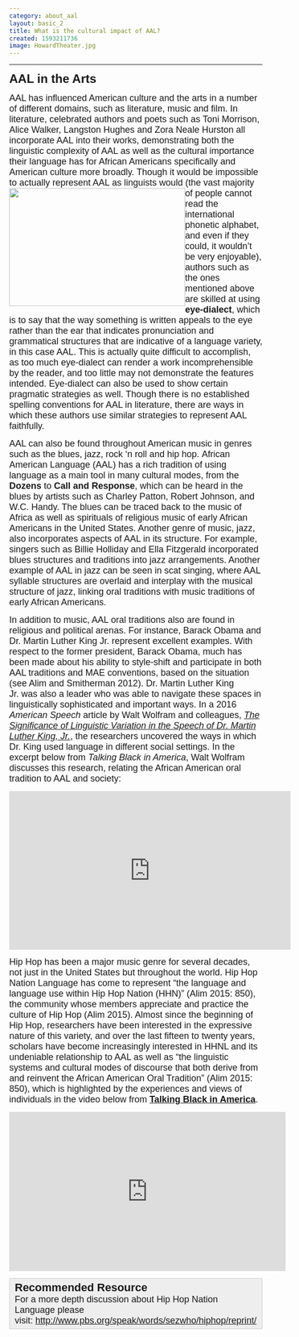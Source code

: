 ```yaml
---
category: about_aal
layout: basic_2
title: What is the cultural impact of AAL?
created: 1593211736
image: HowardTheater.jpg
---
```

<hr><p><span style="font-family:Trebuchet MS,Helvetica,sans-serif;"><span style="font-size:24px;"><a id="AAL_in_the_Arts" name="AAL_in_the_Arts"><b>AAL in the Arts</b></a></span></span></p><p><span style="font-size:18px;"><span style="font-family:Arial,Helvetica,sans-serif;">AAL has influenced American culture and the arts in a number of different domains, such as literature, music and film. In literature, celebrated authors and poets such as Toni Morrison, Alice Walker, Langston Hughes and Zora Neale Hurston all incorporate AAL into their works, demonstrating both the linguistic complexity of AAL as well as the cultural importance their language has for African Americans specifically and American culture more broadly. Though it would be impossible to actually represent AAL as linguists would (the vast majority of people </span></span><span><img alt="" class="media-element file-default" data-delta="3" data-fid="24" data-media-element="1" src="https://oraal-stage.uoregon.edu/sites/oraal2.uoregon.edu/files/640px-Toni_Morrison_2008.jpg" style="height: 234px; width: 350px; float: left;" typeof="foaf:Image" width="640" height="427"></span><span style="font-size:18px;"><span style="font-family:Arial,Helvetica,sans-serif;">cannot read the international phonetic alphabet, and even if they could, it wouldn’t be very enjoyable), authors such as the ones mentioned above are skilled at using <strong><span title="The use of variation in spelling to be a appealing to the eye and suggest a dialect variant. However, the spelling does not reflect an actual dialect difference. For example, wuz for was.">eye-dialect</span></strong>, which is to say that the way something is written appeals to the eye rather than the ear that indicates pronunciation and grammatical structures that are indicative of a language variety, in this case AAL. This is actually quite difficult to accomplish, as too much eye-dialect can render a work incomprehensible by the reader, and too little may not demonstrate the features intended. Eye-dialect can also be used to show certain pragmatic strategies as well. Though there is no established spelling conventions for AAL in literature, there are ways in which these authors use similar strategies to represent AAL <a>faithfully</a>. </span></span></p><p><span style="font-size:18px;"><span style="font-family:Arial,Helvetica,sans-serif;">AAL can also be found throughout American music in genres such as the blues, jazz, rock ‘n roll and hip hop.<strong> </strong>African American Language (AAL) has a rich tradition of using language as a main tool in many cultural modes, from the <strong><span title="A game common in African American communities, where opposing sides use speech to insult each other until one side forfeits.">Dozens</span></strong> to <strong><span title="An interaction between a speaker's statements (calls) and responses by an audience. The call and response traditions of African cultures serve as the foundation for similar cultural traditions in African American communities often found in music, religion, and other kinds of public gatherings.">Call and Response</span></strong>, which can be heard in the blues by artists such as Charley Patton, Robert Johnson, and W.C. Handy. The blues can be traced back to the music of Africa as well as spirituals of religious music of early African Americans in the United States. Another genre of music, jazz, also incorporates aspects of AAL in its structure. For example, singers such as Billie Holliday and Ella Fitzgerald incorporated blues structures and traditions into jazz arrangements. Another example of AAL in jazz can be seen in scat singing, where AAL syllable structures are overlaid and interplay with the musical structure of jazz, linking oral traditions with music traditions of early African Americans.&nbsp;</span></span></p><p><span style="font-family:Arial,Helvetica,sans-serif;"><span style="font-size:18px;">In addition to music, AAL oral traditions also are found in religious and political arenas. For instance, Barack Obama and Dr. Martin Luther King Jr. represent excellent examples. With respect to the former president, Barack Obama, much has been made about his ability to style-shift&nbsp;and participate in both AAL traditions and MAE conventions, based on the situation (see Alim and Smitherman 2012). Dr. Martin Luther King Jr.&nbsp;was also a&nbsp;leader who&nbsp;was able to navigate these spaces in linguistically sophisticated and important ways. In a 2016 <em>American Speech</em> article by Walt Wolfram and colleagues, <a href="http://https://doi.org/10.1215/00031283-3701015" target="_blank"><em>The Significance of Linguistic Variation in the Speech of Dr. Martin Luther King, Jr.</em></a>, the researchers uncovered the ways in which Dr. King used language in different social settings.&nbsp;In the excerpt below from <em>Talking Black in America</em>, Walt Wolfram discusses this research, relating the African American oral tradition to AAL and society:</span></span></p><p><iframe allowfullscreen="" src="https://www.youtube.com/embed/epoVTTDRzRg" width="560" height="315" frameborder="0"></iframe></p><p><span style="font-size:18px;"><span style="font-family:Arial,Helvetica,sans-serif;">Hip Hop has been a major music genre for several decades, not just in the United States but throughout the world. Hip Hop Nation Language has come to represent “the language and language use within Hip Hop Nation (HHN)” (Alim 2015: 850), the community whose members appreciate and practice the culture of Hip Hop (Alim 2015). Almost since the beginning of Hip Hop, researchers have been interested in the expressive nature of this variety, and over the last fifteen to twenty years, scholars have become increasingly interested in HHNL and its undeniable relationship to AAL as well as “the linguistic systems and cultural modes of discourse that both derive from and reinvent the African American Oral Tradition” (Alim 2015: 850), which is highlighted by the experiences and views of individuals in the video below from&nbsp;<a href="https://languageandlife.org/documentaries/talking-black-in-america/" target="_blank"><strong>Talking Black in America</strong></a>. </span></span></p><p><iframe scrolling="no" src="https://www.youtube.com/embed/iIFlhSbsgFg?rel=0&quot; frameborder=&quot;0&quot; gesture=&quot;media&quot; allow=&quot;encrypted-media&quot; allowfullscreen></iframe>" width="550" height="316" frameborder="0"></iframe></p><div style="background:#eeeeee;border:1px solid #cccccc;padding:5px 10px;"><span style="font-family:Trebuchet MS,Helvetica,sans-serif;"><span style="font-size:22px;"><strong>Recommended Resource</strong></span></span><br><span style="font-size:18px;"><span style="font-family:Arial,Helvetica,sans-serif;">For a more depth discussion about Hip Hop Nation Language please visit:&nbsp;<a href="http://www.pbs.org/speak/words/sezwho/hiphop/reprint/" target="_blank">http://www.pbs.org/speak/words/sezwho/hiphop/reprint/</a></span></span></div>
